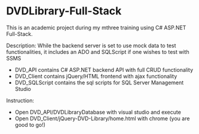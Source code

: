 # DVDLibrary-Full-Stack
This is an academic project during my mthree training using C# ASP.NET Full-Stack.

Description: While the backend server is set to use mock data to test functionalities, it includes an ADO and SQLScript if one wishes to test with SSMS
- DVD_API contains C# ASP.NET backend API with full CRUD functionality
- DVD_Client contains jQuery/HTML frontend with ajax functionality
- DVD_SQLScript contains the sql scripts for SQL Server Management Studio  
  
Instruction:
- Open DVD_API/DVDLibraryDatabase with visual studio and execute
- Open DVD_Client/jQuery-DVD-Library/home.html with chrome (you are good to go!)


